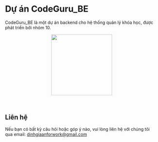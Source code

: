 # Dự án CodeGuru_BE

CodeGuru_BE là một dự án backend cho hệ thống quản lý khóa học, được phát triển bởi nhóm 10.

<p align="center">
   <a href='#'> <img src="https://res.cloudinary.com/duw4cwp7d/image/upload/v1728060682/logo-codeguru_mjy0p9.png" width="200px" disable=true> </a>
</p>

<br>

## Liên hệ

Nếu bạn có bất kỳ câu hỏi hoặc góp ý nào, vui lòng liên hệ với chúng tôi qua email: [dinhgiaanforwork@gmail.com](mailto:dinhgiaanforwork@gmail.com)
